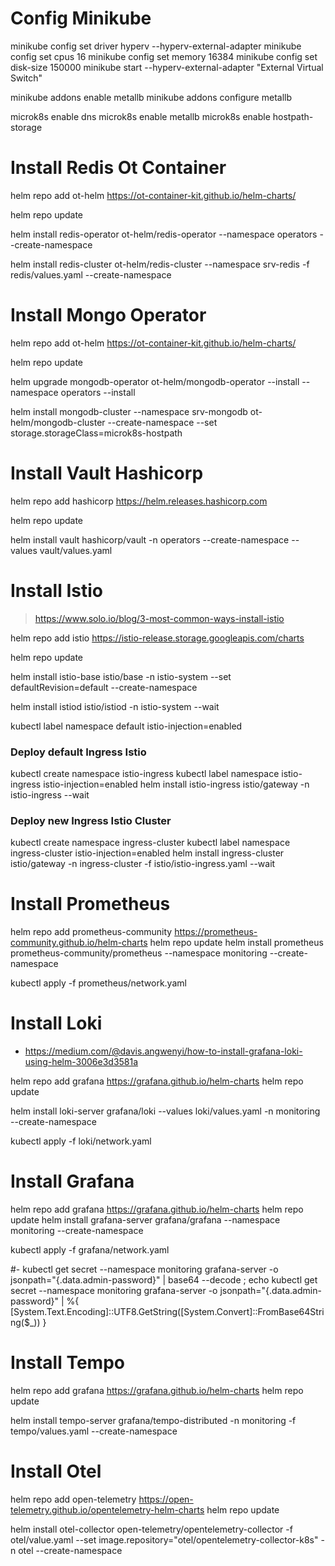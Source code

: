# Config Minikube
minikube config set driver hyperv  --hyperv-external-adapter
minikube config set cpus 16
minikube config set memory 16384
minikube config set disk-size 150000
minikube start --hyperv-external-adapter "External Virtual Switch"

minikube addons enable metallb
minikube addons configure metallb


microk8s enable dns
microk8s enable metallb
microk8s enable hostpath-storage



# Install Redis Ot Container

helm repo add ot-helm https://ot-container-kit.github.io/helm-charts/

helm repo update

helm install redis-operator ot-helm/redis-operator --namespace operators --create-namespace

helm install redis-cluster ot-helm/redis-cluster --namespace srv-redis -f redis/values.yaml --create-namespace

# Install Mongo Operator

helm repo add ot-helm https://ot-container-kit.github.io/helm-charts/

helm repo update

helm upgrade mongodb-operator ot-helm/mongodb-operator --install --namespace operators --install

helm install mongodb-cluster --namespace srv-mongodb ot-helm/mongodb-cluster --create-namespace --set storage.storageClass=microk8s-hostpath


# Install Vault Hashicorp

helm repo add hashicorp https://helm.releases.hashicorp.com

helm repo update

helm install vault hashicorp/vault -n operators --create-namespace --values vault/values.yaml

# Install Istio
> https://www.solo.io/blog/3-most-common-ways-install-istio

helm repo add istio https://istio-release.storage.googleapis.com/charts

helm repo update

helm install istio-base istio/base -n istio-system --set defaultRevision=default --create-namespace

helm install istiod istio/istiod -n istio-system --wait

kubectl label namespace default istio-injection=enabled

### Deploy default Ingress Istio
kubectl create namespace istio-ingress
kubectl label namespace istio-ingress istio-injection=enabled
helm install istio-ingress istio/gateway -n istio-ingress --wait


### Deploy new Ingress Istio Cluster
kubectl create namespace ingress-cluster
kubectl label namespace ingress-cluster istio-injection=enabled
helm install ingress-cluster istio/gateway -n ingress-cluster -f istio/istio-ingress.yaml --wait

# Install Prometheus

helm repo add prometheus-community https://prometheus-community.github.io/helm-charts
helm repo update
helm install prometheus prometheus-community/prometheus --namespace monitoring --create-namespace

kubectl apply -f prometheus/network.yaml

# Install Loki
- https://medium.com/@davis.angwenyi/how-to-install-grafana-loki-using-helm-3006e3d3581a

helm repo add grafana https://grafana.github.io/helm-charts
helm repo update

helm install loki-server grafana/loki --values loki/values.yaml -n monitoring --create-namespace

kubectl apply -f loki/network.yaml

# Install Grafana

helm repo add grafana https://grafana.github.io/helm-charts
helm repo update
helm install grafana-server grafana/grafana --namespace monitoring --create-namespace


kubectl apply -f grafana/network.yaml

#- kubectl get secret --namespace monitoring grafana-server -o jsonpath="{.data.admin-password}" | base64 --decode ; echo
kubectl get secret --namespace monitoring grafana-server -o jsonpath="{.data.admin-password}" | %{ [System.Text.Encoding]::UTF8.GetString([System.Convert]::FromBase64String($_)) }

# Install Tempo

helm repo add grafana https://grafana.github.io/helm-charts
helm repo update

helm install tempo-server grafana/tempo-distributed -n monitoring -f tempo/values.yaml --create-namespace



# Install Otel

helm repo add open-telemetry https://open-telemetry.github.io/opentelemetry-helm-charts
helm repo update

helm install otel-collector open-telemetry/opentelemetry-collector -f otel/value.yaml --set image.repository="otel/opentelemetry-collector-k8s" -n otel --create-namespace 

